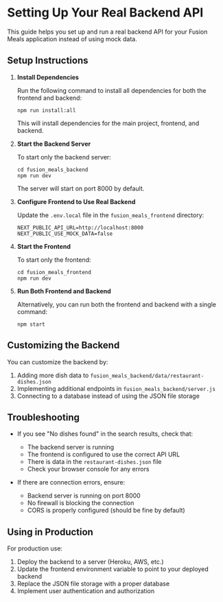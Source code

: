 # Setting Up Your Real Backend API

This guide helps you set up and run a real backend API for your Fusion Meals application instead of using mock data.

## Setup Instructions

1. **Install Dependencies**

   Run the following command to install all dependencies for both the frontend and backend:
   ```
   npm run install:all
   ```
   
   This will install dependencies for the main project, frontend, and backend.

2. **Start the Backend Server**

   To start only the backend server:
   ```
   cd fusion_meals_backend
   npm run dev
   ```
   
   The server will start on port 8000 by default.

3. **Configure Frontend to Use Real Backend**

   Update the `.env.local` file in the `fusion_meals_frontend` directory:
   ```
   NEXT_PUBLIC_API_URL=http://localhost:8000
   NEXT_PUBLIC_USE_MOCK_DATA=false
   ```

4. **Start the Frontend**

   To start only the frontend:
   ```
   cd fusion_meals_frontend
   npm run dev
   ```

5. **Run Both Frontend and Backend**

   Alternatively, you can run both the frontend and backend with a single command:
   ```
   npm start
   ```

## Customizing the Backend

You can customize the backend by:

1. Adding more dish data to `fusion_meals_backend/data/restaurant-dishes.json`
2. Implementing additional endpoints in `fusion_meals_backend/server.js`
3. Connecting to a database instead of using the JSON file storage

## Troubleshooting

- If you see "No dishes found" in the search results, check that:
  - The backend server is running
  - The frontend is configured to use the correct API URL
  - There is data in the `restaurant-dishes.json` file
  - Check your browser console for any errors

- If there are connection errors, ensure:
  - Backend server is running on port 8000
  - No firewall is blocking the connection
  - CORS is properly configured (should be fine by default)

## Using in Production

For production use:

1. Deploy the backend to a server (Heroku, AWS, etc.)
2. Update the frontend environment variable to point to your deployed backend
3. Replace the JSON file storage with a proper database
4. Implement user authentication and authorization 